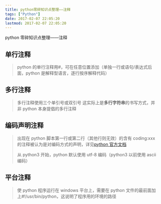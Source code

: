 ```yaml
---
title: python零碎知识点整理——注释
tags: ["Python"]
date: 2017-02-07 22:05:20
lastmod: 2017-02-07 22:05:20
---
```


python 零碎知识点整理——注释

<!-- more -->

## 单行注释

> python 的单行注释用#，可在任意位置添加（单独一行或语句/表达式后面，python 是解释型语言，逐行按序解释代码）

## 多行注释

> 多行注释使用三个单引号或双引号
> 这实际上是**多行字符串**的书写方式，并非 python 本身提倡的多行注释

## 编码声明注释

> 出现在 python 脚本第一行或第二行（其他行则无效）的含有 coding:xxx 的注释被认为是对编码方式的声明，详见[python 官方文档](https://docs.python.org/3/reference/lexical_analysis.html#encoding-declarations)
>
> 从 python3 开始，python 默认使用 utf-8 编码（python3 以前使用 ascii 编码）

## 平台注释

> 使 python 程序运行在 windows 平台上，需要在 python 文件的最前面加上#!/usr/bin/python，这说明了程序用的环境的路径
